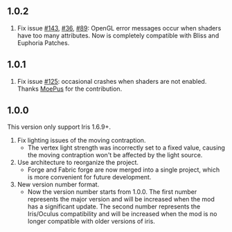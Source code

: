 ## 1.0.2
1. Fix issue [#143](https://github.com/leon-o/iris-flw-compat/issues/143), [#36](https://github.com/leon-o/iris-flw-compat/issues/136), [#89](https://github.com/leon-o/iris-flw-compat/issues/89): OpenGL error messages occur when shaders have too many attributes. Now is completely compatible with Bliss and Euphoria Patches.

## 1.0.1
1. Fix issue [#125](https://github.com/leon-o/iris-flw-compat/issues/125): occasional crashes when shaders are not enabled. Thanks [MoePus](https://github.com/leon-o/iris-flw-compat/pull/141) for the contribution.

## 1.0.0

This version only support Iris 1.6.9+.

1. Fix lighting issues of the moving contraption.
   - The vertex light strength was incorrectly set to a fixed value, causing the moving contraption won't be affected by the light source.
2. Use architecture to reorganize the project.
   - Forge and Fabric forge are now merged into a single project, which is more convenient for future development.
3. New version number format.
   - Now the version number starts from 1.0.0. The first number represents the major version and will be increased when the mod has a significant update. The second number represents the Iris/Oculus compatibility and will be increased when the mod is no longer compatible with older versions of iris.